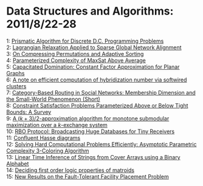 # Data Structures and Algorithms: 2011/8/22-28  
1: [Prismatic Algorithm for Discrete D.C. Programming Problems](https://doi.org/10.48550/arXiv.1108.4217)  
2: [Lagrangian Relaxation Applied to Sparse Global Network Alignment](https://doi.org/10.48550/arXiv.1108.4358)  
3: [On Compressing Permutations and Adaptive Sorting](https://doi.org/10.48550/arXiv.1108.4408)  
4: [Parameterized Complexity of MaxSat Above Average](https://doi.org/10.48550/arXiv.1108.4501)  
5: [Capacitated Domination: Constant Factor Approximation for Planar Graphs](https://doi.org/10.48550/arXiv.1108.4606)  
6: [A note on efficient computation of hybridization number via softwired  clusters](https://doi.org/10.48550/arXiv.1108.4642)  
7: [Category-Based Routing in Social Networks: Membership Dimension and the  Small-World Phenomenon (Short)](https://doi.org/10.48550/arXiv.1108.4675)  
8: [Constraint Satisfaction Problems Parameterized Above or Below Tight  Bounds: A Survey](https://doi.org/10.48550/arXiv.1108.4803)  
9: [A $(k + 3)/2$-approximation algorithm for monotone submodular  maximization over a $k$-exchange system](https://doi.org/10.48550/arXiv.1108.4983)  
10: [RBO Protocol: Broadcasting Huge Databases for Tiny Receivers](https://doi.org/10.48550/arXiv.1108.5095)  
11: [Confluent Hasse diagrams](https://doi.org/10.48550/arXiv.1108.5361)  
12: [Solving Hard Computational Problems Efficiently: Asymptotic Parametric  Complexity 3-Coloring Algorithm](https://doi.org/10.48550/arXiv.1108.5405)  
13: [Linear Time Inference of Strings from Cover Arrays using a Binary  Alphabet](https://doi.org/10.48550/arXiv.1108.5422)  
14: [Deciding first order logic properties of matroids](https://doi.org/10.48550/arXiv.1108.5457)  
15: [New Results on the Fault-Tolerant Facility Placement Problem](https://doi.org/10.48550/arXiv.1108.5471)  